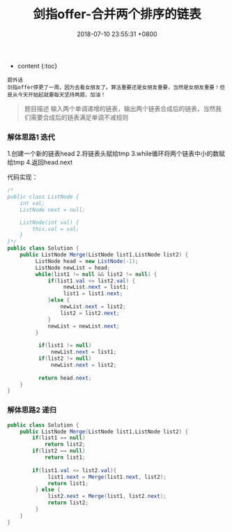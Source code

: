 ﻿---
layout: post
title:  "剑指offer-合并两个排序的链表"
date:   2018-07-10 23:55:31 +0800
categories: 剑指offer 
tags: 链表
---

* content
{:toc}

```
题外话
剑指offer停更了一周，因为去看女朋友了。算法重要还是女朋友重要，当然是女朋友重要！但是从今天开始起就要每天坚持两题，加油！
```

> 题目描述
输入两个单调递增的链表，输出两个链表合成后的链表，当然我们需要合成后的链表满足单调不减规则

### 解体思路1 迭代
1.创建一个新的链表head
2.将链表头赋给tmp
3.while循环将两个链表中小的数赋给tmp
4.返回head.next

代码实现：
```java
/*
public class ListNode {
    int val;
    ListNode next = null;

    ListNode(int val) {
        this.val = val;
    }
}*/
public class Solution {
    public ListNode Merge(ListNode list1,ListNode list2) {
         ListNode head = new ListNode(-1);
         ListNode newList = head;
         while(list1 != null && list2 != null) {
             if(list1.val <= list2.val) {
                  newList.next = list1;
                  list1 = list1.next;
             }else {
                 newList.next = list2;
                 list2 = list2.next;
             }
             newList = newList.next;
         }
        
          if(list1 != null)
              newList.next = list1;
          if(list2 != null)
              newList.next = list2;
        
          return head.next;
    }
}
```
### 解体思路2 递归
```java
public class Solution {
    public ListNode Merge(ListNode list1,ListNode list2) {
        if(list1 == null)
            return list2;
        if(list2 == null)
            return list1;
      
        if(list1.val <= list2.val){
             list1.next = Merge(list1.next, list2);
             return list1;
         } else {
             list2.next = Merge(list1, list2.next);
             return list2;
         }
    }
}
```




